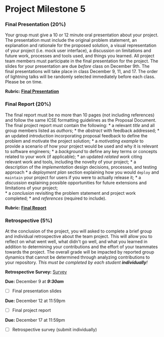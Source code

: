 # Project Milestone 5

### __Final Presentation__ (20%)

Your group must give a 10 or 12 minute oral presentation about your project. The presentation must include the original problem statement, an explanation and rationale for the proposed solution, a visual representation of your project (i.e. mock user interface), a discussion on limitations and future work, processes and tools used, and things you learned. All project team members must participate in the final presentation for the project. The slides for your presentation are due _before_ class on December 9th. The final presentations will take place in class December 9, 11, and 17. The order of lightning talks will be randomly selected immediately before each class. Please be on time.
  
 **Rubric: [Final Presentation](../resources/rubrics/project_final.pdf)**

### __Final Report__ (20%)
The final report must be no more than 10 pages (not including references) and follow the same ICSE formatting guidelines as the Proposal Document. The final project report must contain the following:
    * a relevant _title_ and all group members listed as _authors_;
    *  the _abstract_ with feedback addressed;
    *  an updated _introduction_ incorporating proposal feedback to define the problem and motivate the project solution;
    *  a _motivating example_ to provide a scenario of how your project would be used and why it is relevant to software engineers;
    *  a _background_ to define any key terms or concepts related to your work (if applicable);
    *  an updated _related work_ citing relevant work and tools, including the novelty of your project; 
    *  a description of the _implementation_ design decisions, processes, and testing approach
    *  a _deployment plan_ section explaining how you would `deploy` and `maintain` your project for users if you were to actually release it;
    *  a _discussion_ explaining possible opportunities for future extensions and limitations of your project;  
    *  a _conclusion_ revisiting the problem statement and project work completed;
    *  and _references_ (required to include).
    
**Rubric: [Final Report](../resources/rubrics/project_report.pdf)**

### __Retrospective__ (5%)
At the conclusion of the project, you will asked to complete a brief group and individual retrospective about the team project. This will allow you to reflect on what went well, what didn't go well, and what you learned in addition to determining your contributions and the effort of your teammates towards the project. The overall grade will be impacted by reported group dynamics that cannot be determined through analyzing contributions to your repository. _This must be completed by each student **individually**!_

**Retrospective Survey:** [Survey](https://docs.google.com/forms/d/e/1FAIpQLSeRIZ8a4OZ07oiL7FmmHpS1qfNMqECcpkZ0S0vbSezWjqRxJQ/viewform?usp=sf_link) 

**Due:** December 9 at **_9:30am_**
- [ ] Final presentation slides

**Due:** December 12 at 11:59pm
- [ ] Final project report

**Due:** December 17 at 11:59pm
- [ ] Retrospective survey (submit individually)
